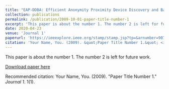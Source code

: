 ```yaml
---
title: "EAP-DDBA: Efficient Anonymity Proximity Device Discovery and Batch Authentication Mechanism for Massive D2D Communication Devices in 3GPP 5G HetNet"
collection: publications
permalink: /publication/2009-10-01-paper-title-number-1
excerpt: 'This paper is about the number 1. The number 2 is left for future work.'
date: 2020-04-23
venue: 'Journal 1'
paperurl: 'https://ieeexplore.ieee.org/stamp/stamp.jsp?tp=&arnumber=9076811'
citation: 'Your Name, You. (2009). &quot;Paper Title Number 1.&quot; <i>Journal 1</i>. 1(1).'
---
```

This paper is about the number 1. The number 2 is left for future work.

[Download paper here](https://ieeexplore.ieee.org/stamp/stamp.jsp?tp=&arnumber=9076811)

Recommended citation: Your Name, You. (2009). "Paper Title Number 1." <i>Journal 1</i>. 1(1).
